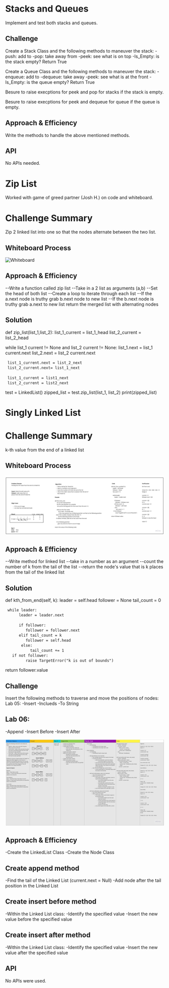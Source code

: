 # Stacks and Queues

Implement and test both stacks and queues.

## Challenge

Create a Stack Class and the following methods to maneuver the stack:
-push: add to
-pop: take away from
-peek: see what is on top
-Is_Empty: is the stack empty? Return True

Create a Queue Class and the following methods to maneuver the stack:
-enqueue: add to
-dequeue: take away
-peek: see what is at the front
-Is_Empty: is the queue empty? Return True

Besure to raise execptions for peek and pop for stacks if the stack is empty.

Besure to raise execptions for peek and dequeue for queue if the queue is empty.

## Approach & Efficiency

Write the methods to handle the above mentioned methods.

## API

No APIs needed.

# Zip List

Worked with game of greed partner (Josh H.) on code and whiteboard.

# Challenge Summary

Zip 2 linked list into one so that the nodes alternate between the two list.

## Whiteboard Process

![Whiteboard](/python/linked_list_II/linked_list/Code_Challenge_8.jpg)

## Approach & Efficiency

--Write a function called zip list
--Take in a 2 list as arguments (a,b)
--Set the head of both list
--Create a loop to iterate through each list
--If the a.next node is truthy grab b.next node to new list
--If the b.next node is truthy grab a.next to new list
return the merged list with alternating nodes

## Solution

def zip_list(list_1,list_2):
list_1_current = list_1_head
list_2_current = list_2_head

while list_1 current != None and list_2 current != None:
list_1.next = list_1 current.next
list_2.next = list_2 current.next

     list_1_current.next = list_2_next
     list_2_current.next= list_1_next

     list_1_current = list1_next
     list_2_current = list2_next

test = LinkedList()
zipped_list = test.zip_list(list_1, list_2)
print(zipped_list)

# Singly Linked List

# Challenge Summary

k-th value from the end of a linked list

## Whiteboard Process

![Whiteboard](/python/linked_list_II/linked_list/Code_Challenge_7.jpg)

## Approach & Efficiency

--Write method for linked list
--take in a number as an argument
--count the number of k from the tail of the list
--return the node's value that is k places from the tail of the linked list

## Solution

def kth_from_end(self, k):
leader = self.head
follower = None
tail_count = 0

     while leader:
          leader = leader.next

          if follower:
             follower = follower.next
          elif tail_count = k
             follower = self.head
           else:
               tail_count += 1
       if not follower:
             raise TargetError("k is out of bounds")

return follower.value

## Challenge

Insert the following methods to traverse and move the positions of nodes:
Lab 05:
-Insert
-Inclueds
-To String

## Lab 06:

-Append
-Insert Before
-Insert After

![Whiteboard](/python/linked_list_II/linked_list/Code_Challenge_06.jpg)

## Approach & Efficiency

-Create the LinkedList Class
-Create the Node Class

## Create append method

-Find the tail of the Linked List (current.next = Null)
-Add node after the tail position in the Linked List

## Create insert before method

-Within the Linked List class:
-Identify the specified value
-Insert the new value before the specified value

## Create insert after method

-Within the Linked List class:
-Identify the specified value
-Insert the new value after the specified value

## API

No APIs were used.
